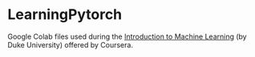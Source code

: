 # LearningPytorch
Google Colab files used during the <a href="https://www.coursera.org/learn/machine-learning-duke">Introduction to Machine Learning</a> (by Duke University) offered by Coursera.
